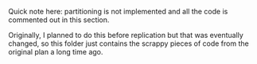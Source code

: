 Quick note here: partitioning is not implemented and all the code is commented out in this section.

Originally, I planned to do this before replication but that was eventually changed, so this folder
just contains the scrappy pieces of code from the original plan a long time ago.
